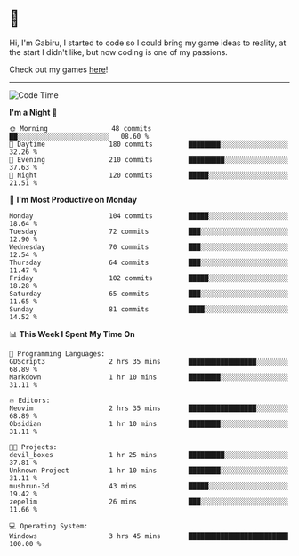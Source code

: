 # 🐀

Hi, I'm Gabiru, I started to code so I could bring my game ideas to reality, at the start I didn't like, but now coding is one of my passions.

Check out my games [here](https://gabiru.art/projetos/)!

---

<!--START_SECTION:waka-->
![Code Time](http://img.shields.io/badge/Code%20Time-307%20hrs%2057%20mins-blue)

**I'm a Night 🦉** 

```text
🌞 Morning                48 commits          ██░░░░░░░░░░░░░░░░░░░░░░░   08.60 % 
🌆 Daytime                180 commits         ████████░░░░░░░░░░░░░░░░░   32.26 % 
🌃 Evening                210 commits         █████████░░░░░░░░░░░░░░░░   37.63 % 
🌙 Night                  120 commits         █████░░░░░░░░░░░░░░░░░░░░   21.51 % 
```
📅 **I'm Most Productive on Monday** 

```text
Monday                   104 commits         █████░░░░░░░░░░░░░░░░░░░░   18.64 % 
Tuesday                  72 commits          ███░░░░░░░░░░░░░░░░░░░░░░   12.90 % 
Wednesday                70 commits          ███░░░░░░░░░░░░░░░░░░░░░░   12.54 % 
Thursday                 64 commits          ███░░░░░░░░░░░░░░░░░░░░░░   11.47 % 
Friday                   102 commits         █████░░░░░░░░░░░░░░░░░░░░   18.28 % 
Saturday                 65 commits          ███░░░░░░░░░░░░░░░░░░░░░░   11.65 % 
Sunday                   81 commits          ████░░░░░░░░░░░░░░░░░░░░░   14.52 % 
```


📊 **This Week I Spent My Time On** 

```text
💬 Programming Languages: 
GDScript3                2 hrs 35 mins       █████████████████░░░░░░░░   68.89 % 
Markdown                 1 hr 10 mins        ████████░░░░░░░░░░░░░░░░░   31.11 % 

🔥 Editors: 
Neovim                   2 hrs 35 mins       █████████████████░░░░░░░░   68.89 % 
Obsidian                 1 hr 10 mins        ████████░░░░░░░░░░░░░░░░░   31.11 % 

🐱‍💻 Projects: 
devil_boxes              1 hr 25 mins        █████████░░░░░░░░░░░░░░░░   37.81 % 
Unknown Project          1 hr 10 mins        ████████░░░░░░░░░░░░░░░░░   31.11 % 
mushrun-3d               43 mins             █████░░░░░░░░░░░░░░░░░░░░   19.42 % 
zepelim                  26 mins             ███░░░░░░░░░░░░░░░░░░░░░░   11.66 % 

💻 Operating System: 
Windows                  3 hrs 45 mins       █████████████████████████   100.00 % 
```


<!--END_SECTION:waka-->

